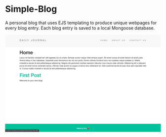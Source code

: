 # Simple-Blog
A personal blog that uses EJS templating to produce unique webpages for every blog entry. Each blog entry is saved to a local Mongoose database.

![Simple Blog Homepage](./public/Simple-Blog-Screenshot.png)
